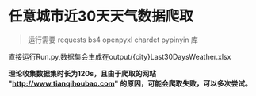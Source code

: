 # 任意城市近30天天气数据爬取
> 运行需要 requests bs4 openpyxl chardet pypinyin 库

直接运行Run.py,数据集会生成在output/{city}Last30DaysWeather.xlsx

**理论收集数据集时长为120s，且由于爬取的网站 "http://www.tianqihoubao.com" 的原因，可能会爬取失败，可以多次尝试。**

